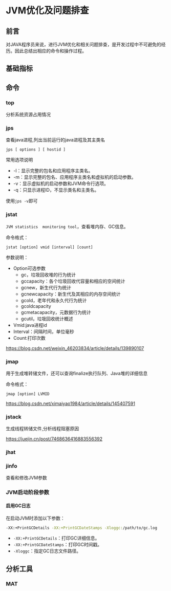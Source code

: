 # JVM优化及问题排查

## 前言

对JAVA程序员来说，进行JVM优化和相关问题排查，是开发过程中不可避免的经历。因此总结出相应的命令和操作过程。

## 基础指标





## 命令

### top

分析系统资源占用情况

### jps

查看java进程,列出当前运行的java进程及其主类名

```shell
jps [ options ] [ hostid ]
```

常用选项说明

- -l：显示完整的包名和应用程序主类名。
- -m：显示完整的包名、应用程序主类名和虚拟机的启动参数。 
- -v：显示虚拟机的启动参数和JVM命令行选项。
- -q：只显示进程ID，不显示类名和主类名。

使用`jps -v`即可

### jstat

`JVM statistics  monitoring tool`，查看堆内存、GC信息。

命令格式：

`jstat [option] vmid [interval] [count]`

参数说明：

- Option可选参数
  - gc，垃圾回收堆的行为统计
  - gccapacity：各个垃圾回收代容量和相应的空间统计
  - gcnew，新生代行为统计
  - gcnewcapacity：新生代及其相应的内存空间统计
  - gcold，老年代和永久代行为统计
  - gcoldcapacity
  - gcmetacapacity，元数据行为统计
  - gcutil，垃圾回收统计概述
- Vmid:java进程id
- Interval：间隔时间，单位毫秒
- Count:打印次数

https://blog.csdn.net/weixin_46203834/article/details/139890107

### jmap

用于生成堆转储文件，还可以查询finalize执行队列、Java堆的详细信息

命令格式：

`jmap [option] LVMID`

https://blog.csdn.net/ximaiyao1984/article/details/145407591

### jstack

生成线程转储文件,分析线程阻塞原因

https://juejin.cn/post/7468636416883556392



### jhat



### jinfo

查看和修改JVM参数



### JVM启动阶段参数

#### 启用GC日志

在启动JVM时添加以下参数：

```bash
-XX:+PrintGCDetails -XX:+PrintGCDateStamps -Xloggc:/path/to/gc.log
```

- `-XX:+PrintGCDetails`：打印GC详细信息。
- `-XX:+PrintGCDateStamps`：打印GC时间戳。
- `-Xloggc`：指定GC日志文件路径。

## 分析工具

### MAT

